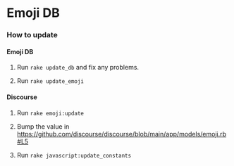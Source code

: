 # Emoji DB

### How to update

#### Emoji DB

1. Run `rake update_db` and fix any problems.

2. Run  `rake update_emoji`

#### Discourse

1. Run `rake emoji:update` 

2. Bump the value in https://github.com/discourse/discourse/blob/main/app/models/emoji.rb#L5

3. Run `rake javascript:update_constants`